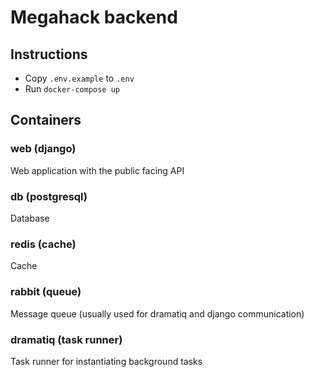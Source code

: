 # Megahack backend

## Instructions

* Copy `.env.example` to `.env`
* Run `docker-compose up`

## Containers

### web (django)

Web application with the public facing API

### db (postgresql)

Database 

### redis (cache)

Cache

### rabbit (queue)

Message queue (usually used for dramatiq and django communication)

### dramatiq (task runner)

Task runner for instantiating background tasks
